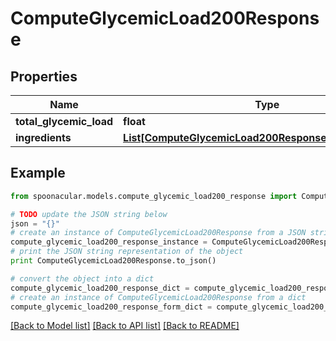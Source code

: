 # ComputeGlycemicLoad200Response



## Properties

Name | Type | Description | Notes
------------ | ------------- | ------------- | -------------
**total_glycemic_load** | **float** |  | 
**ingredients** | [**List[ComputeGlycemicLoad200ResponseIngredientsInner]**](ComputeGlycemicLoad200ResponseIngredientsInner.md) |  | 

## Example

```python
from spoonacular.models.compute_glycemic_load200_response import ComputeGlycemicLoad200Response

# TODO update the JSON string below
json = "{}"
# create an instance of ComputeGlycemicLoad200Response from a JSON string
compute_glycemic_load200_response_instance = ComputeGlycemicLoad200Response.from_json(json)
# print the JSON string representation of the object
print ComputeGlycemicLoad200Response.to_json()

# convert the object into a dict
compute_glycemic_load200_response_dict = compute_glycemic_load200_response_instance.to_dict()
# create an instance of ComputeGlycemicLoad200Response from a dict
compute_glycemic_load200_response_form_dict = compute_glycemic_load200_response.from_dict(compute_glycemic_load200_response_dict)
```
[[Back to Model list]](../README.md#documentation-for-models) [[Back to API list]](../README.md#documentation-for-api-endpoints) [[Back to README]](../README.md)


